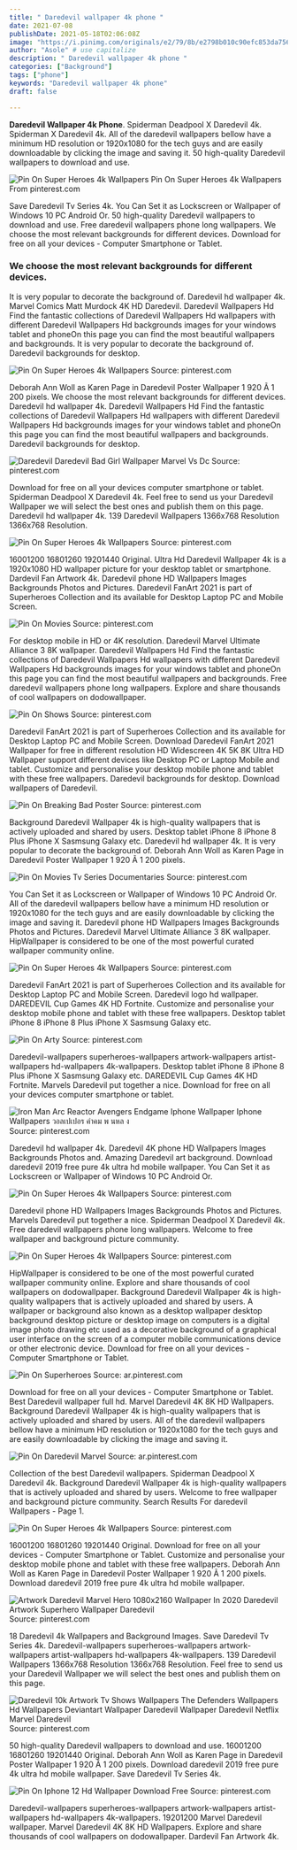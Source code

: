 ```yaml
---
title: " Daredevil wallpaper 4k phone "
date: 2021-07-08
publishDate: 2021-05-18T02:06:08Z
image: "https://i.pinimg.com/originals/e2/79/8b/e2798b010c90efc853da756bb0f024ee.jpg"
author: "Asole" # use capitalize
description: " Daredevil wallpaper 4k phone "
categories: ["Background"]
tags: ["phone"]
keywords: "Daredevil wallpaper 4k phone"
draft: false

---
```



**Daredevil Wallpaper 4k Phone**. Spiderman Deadpool X Daredevil 4k. Spiderman X Daredevil 4k. All of the daredevil wallpapers bellow have a minimum HD resolution or 1920x1080 for the tech guys and are easily downloadable by clicking the image and saving it. 50 high-quality Daredevil wallpapers to download and use.

![Pin On Super Heroes 4k Wallpapers](https://i.pinimg.com/originals/69/d0/65/69d065e0be9c715241450e5f980e5127.jpg "Pin On Super Heroes 4k Wallpapers")
Pin On Super Heroes 4k Wallpapers From pinterest.com


Save Daredevil Tv Series 4k. You Can Set it as Lockscreen or Wallpaper of Windows 10 PC Android Or. 50 high-quality Daredevil wallpapers to download and use. Free daredevil wallpapers phone long wallpapers. We choose the most relevant backgrounds for different devices. Download for free on all your devices - Computer Smartphone or Tablet.

### We choose the most relevant backgrounds for different devices.

It is very popular to decorate the background of. Daredevil hd wallpaper 4k. Marvel Comics Matt Murdock 4K HD Daredevil. Daredevil Wallpapers Hd Find the fantastic collections of Daredevil Wallpapers Hd wallpapers with different Daredevil Wallpapers Hd backgrounds images for your windows tablet and phoneOn this page you can find the most beautiful wallpapers and backgrounds. It is very popular to decorate the background of. Daredevil backgrounds for desktop.


![Pin On Super Heroes 4k Wallpapers](https://i.pinimg.com/originals/69/d0/65/69d065e0be9c715241450e5f980e5127.jpg "Pin On Super Heroes 4k Wallpapers")
Source: pinterest.com

Deborah Ann Woll as Karen Page in Daredevil Poster Wallpaper 1 920 Ã 1 200 pixels. We choose the most relevant backgrounds for different devices. Daredevil hd wallpaper 4k. Daredevil Wallpapers Hd Find the fantastic collections of Daredevil Wallpapers Hd wallpapers with different Daredevil Wallpapers Hd backgrounds images for your windows tablet and phoneOn this page you can find the most beautiful wallpapers and backgrounds. Daredevil backgrounds for desktop.

![Daredevil Daredevil Bad Girl Wallpaper Marvel Vs Dc](https://i.pinimg.com/originals/76/1f/2d/761f2d0c846e27b56f7f08f62e7a1ebb.jpg "Daredevil Daredevil Bad Girl Wallpaper Marvel Vs Dc")
Source: pinterest.com

Download for free on all your devices computer smartphone or tablet. Spiderman Deadpool X Daredevil 4k. Feel free to send us your Daredevil Wallpaper we will select the best ones and publish them on this page. Daredevil hd wallpaper 4k. 139 Daredevil Wallpapers 1366x768 Resolution 1366x768 Resolution.

![Pin On Super Heroes 4k Wallpapers](https://i.pinimg.com/originals/1d/61/f2/1d61f2695951445660238033dee5c2eb.jpg "Pin On Super Heroes 4k Wallpapers")
Source: pinterest.com

16001200 16801260 19201440 Original. Ultra Hd Daredevil Wallpaper 4k is a 1920x1080 HD wallpaper picture for your desktop tablet or smartphone. Dardevil Fan Artwork 4k. Daredevil phone HD Wallpapers Images Backgrounds Photos and Pictures. Daredevil FanArt 2021 is part of Superheroes Collection and its available for Desktop Laptop PC and Mobile Screen.

![Pin On Movies](https://i.pinimg.com/originals/1c/c1/8b/1cc18b28accad7ab8fa350c557b14b7c.jpg "Pin On Movies")
Source: pinterest.com

For desktop mobile in HD or 4K resolution. Daredevil Marvel Ultimate Alliance 3 8K wallpaper. Daredevil Wallpapers Hd Find the fantastic collections of Daredevil Wallpapers Hd wallpapers with different Daredevil Wallpapers Hd backgrounds images for your windows tablet and phoneOn this page you can find the most beautiful wallpapers and backgrounds. Free daredevil wallpapers phone long wallpapers. Explore and share thousands of cool wallpapers on dodowallpaper.

![Pin On Shows](https://i.pinimg.com/originals/48/06/ab/4806ab47e91fc0bcb018cb0436136ae9.jpg "Pin On Shows")
Source: pinterest.com

Daredevil FanArt 2021 is part of Superheroes Collection and its available for Desktop Laptop PC and Mobile Screen. Download Daredevil FanArt 2021 Wallpaper for free in different resolution HD Widescreen 4K 5K 8K Ultra HD Wallpaper support different devices like Desktop PC or Laptop Mobile and tablet. Customize and personalise your desktop mobile phone and tablet with these free wallpapers. Daredevil backgrounds for desktop. Download wallpapers of Daredevil.

![Pin On Breaking Bad Poster](https://i.pinimg.com/originals/4b/12/fc/4b12fcc83167081107c40d823b4112c8.jpg "Pin On Breaking Bad Poster")
Source: pinterest.com

Background Daredevil Wallpaper 4k is high-quality wallpapers that is actively uploaded and shared by users. Desktop tablet iPhone 8 iPhone 8 Plus iPhone X Sasmsung Galaxy etc. Daredevil hd wallpaper 4k. It is very popular to decorate the background of. Deborah Ann Woll as Karen Page in Daredevil Poster Wallpaper 1 920 Ã 1 200 pixels.

![Pin On Movies Tv Series Documentaries](https://i.pinimg.com/736x/76/68/fd/7668fdb8689fb9c84b32a315f1f2d5a5.jpg "Pin On Movies Tv Series Documentaries")
Source: pinterest.com

You Can Set it as Lockscreen or Wallpaper of Windows 10 PC Android Or. All of the daredevil wallpapers bellow have a minimum HD resolution or 1920x1080 for the tech guys and are easily downloadable by clicking the image and saving it. Daredevil phone HD Wallpapers Images Backgrounds Photos and Pictures. Daredevil Marvel Ultimate Alliance 3 8K wallpaper. HipWallpaper is considered to be one of the most powerful curated wallpaper community online.

![Pin On Super Heroes 4k Wallpapers](https://i.pinimg.com/originals/d8/55/48/d85548c8668377dab1fe338e69f3c283.jpg "Pin On Super Heroes 4k Wallpapers")
Source: pinterest.com

Daredevil FanArt 2021 is part of Superheroes Collection and its available for Desktop Laptop PC and Mobile Screen. Daredevil logo hd wallpaper. DAREDEVIL Cup Games 4K HD Fortnite. Customize and personalise your desktop mobile phone and tablet with these free wallpapers. Desktop tablet iPhone 8 iPhone 8 Plus iPhone X Sasmsung Galaxy etc.

![Pin On Arty](https://i.pinimg.com/originals/ec/8b/3f/ec8b3f416106ea05fbdbf346dc8818f1.jpg "Pin On Arty")
Source: pinterest.com

Daredevil-wallpapers superheroes-wallpapers artwork-wallpapers artist-wallpapers hd-wallpapers 4k-wallpapers. Desktop tablet iPhone 8 iPhone 8 Plus iPhone X Sasmsung Galaxy etc. DAREDEVIL Cup Games 4K HD Fortnite. Marvels Daredevil put together a nice. Download for free on all your devices computer smartphone or tablet.

![Iron Man Arc Reactor Avengers Endgame Iphone Wallpaper Iphone Wallpapers วอลเปเปอร คำคม พ นหล ง](https://i.pinimg.com/564x/cb/90/fc/cb90fcd819aea8ddc7cef8d80e62dd25.jpg "Iron Man Arc Reactor Avengers Endgame Iphone Wallpaper Iphone Wallpapers วอลเปเปอร คำคม พ นหล ง")
Source: pinterest.com

Daredevil hd wallpaper 4k. Daredevil 4K phone HD Wallpapers Images Backgrounds Photos and. Amazing Daredevil art background. Download daredevil 2019 free pure 4k ultra hd mobile wallpaper. You Can Set it as Lockscreen or Wallpaper of Windows 10 PC Android Or.

![Pin On Super Heroes 4k Wallpapers](https://i.pinimg.com/originals/47/ca/21/47ca21eb160b8c7bc2493506dcbdf280.jpg "Pin On Super Heroes 4k Wallpapers")
Source: pinterest.com

Daredevil phone HD Wallpapers Images Backgrounds Photos and Pictures. Marvels Daredevil put together a nice. Spiderman Deadpool X Daredevil 4k. Free daredevil wallpapers phone long wallpapers. Welcome to free wallpaper and background picture community.

![Pin On Super Heroes 4k Wallpapers](https://i.pinimg.com/originals/33/dc/97/33dc9771531eb2a5925ab91e6e55738d.jpg "Pin On Super Heroes 4k Wallpapers")
Source: pinterest.com

HipWallpaper is considered to be one of the most powerful curated wallpaper community online. Explore and share thousands of cool wallpapers on dodowallpaper. Background Daredevil Wallpaper 4k is high-quality wallpapers that is actively uploaded and shared by users. A wallpaper or background also known as a desktop wallpaper desktop background desktop picture or desktop image on computers is a digital image photo drawing etc used as a decorative background of a graphical user interface on the screen of a computer mobile communications device or other electronic device. Download for free on all your devices - Computer Smartphone or Tablet.

![Pin On Superheroes](https://i.pinimg.com/736x/58/44/6a/58446adf11e9ead036587141136acc75.jpg "Pin On Superheroes")
Source: ar.pinterest.com

Download for free on all your devices - Computer Smartphone or Tablet. Best Daredevil wallpaper full hd. Marvel Daredevil 4K 8K HD Wallpapers. Background Daredevil Wallpaper 4k is high-quality wallpapers that is actively uploaded and shared by users. All of the daredevil wallpapers bellow have a minimum HD resolution or 1920x1080 for the tech guys and are easily downloadable by clicking the image and saving it.

![Pin On Daredevil Marvel](https://i.pinimg.com/originals/22/fc/70/22fc704a620822cce4dcb630ed2e1c14.png "Pin On Daredevil Marvel")
Source: ar.pinterest.com

Collection of the best Daredevil wallpapers. Spiderman Deadpool X Daredevil 4k. Background Daredevil Wallpaper 4k is high-quality wallpapers that is actively uploaded and shared by users. Welcome to free wallpaper and background picture community. Search Results For daredevil Wallpapers - Page 1.

![Pin On Super Heroes 4k Wallpapers](https://i.pinimg.com/originals/f3/44/7e/f3447e5d374f6f9a568196c12f3aa7c4.jpg "Pin On Super Heroes 4k Wallpapers")
Source: pinterest.com

16001200 16801260 19201440 Original. Download for free on all your devices - Computer Smartphone or Tablet. Customize and personalise your desktop mobile phone and tablet with these free wallpapers. Deborah Ann Woll as Karen Page in Daredevil Poster Wallpaper 1 920 Ã 1 200 pixels. Download daredevil 2019 free pure 4k ultra hd mobile wallpaper.

![Artwork Daredevil Marvel Hero 1080x2160 Wallpaper In 2020 Daredevil Artwork Superhero Wallpaper Daredevil](https://i.pinimg.com/originals/28/99/ba/2899ba3bd8c3d12e70cfc05c4b18bbde.jpg "Artwork Daredevil Marvel Hero 1080x2160 Wallpaper In 2020 Daredevil Artwork Superhero Wallpaper Daredevil")
Source: pinterest.com

18 Daredevil 4k Wallpapers and Background Images. Save Daredevil Tv Series 4k. Daredevil-wallpapers superheroes-wallpapers artwork-wallpapers artist-wallpapers hd-wallpapers 4k-wallpapers. 139 Daredevil Wallpapers 1366x768 Resolution 1366x768 Resolution. Feel free to send us your Daredevil Wallpaper we will select the best ones and publish them on this page.

![Daredevil 10k Artwork Tv Shows Wallpapers The Defenders Wallpapers Hd Wallpapers Deviantart Wallpaper Daredevil Wallpaper Daredevil Netflix Marvel Daredevil](https://i.pinimg.com/originals/0a/1d/45/0a1d45df7182d30a434fc3d98969dae1.jpg "Daredevil 10k Artwork Tv Shows Wallpapers The Defenders Wallpapers Hd Wallpapers Deviantart Wallpaper Daredevil Wallpaper Daredevil Netflix Marvel Daredevil")
Source: pinterest.com

50 high-quality Daredevil wallpapers to download and use. 16001200 16801260 19201440 Original. Deborah Ann Woll as Karen Page in Daredevil Poster Wallpaper 1 920 Ã 1 200 pixels. Download daredevil 2019 free pure 4k ultra hd mobile wallpaper. Save Daredevil Tv Series 4k.

![Pin On Iphone 12 Hd Wallpaper Download Free](https://i.pinimg.com/originals/e2/79/8b/e2798b010c90efc853da756bb0f024ee.jpg "Pin On Iphone 12 Hd Wallpaper Download Free")
Source: pinterest.com

Daredevil-wallpapers superheroes-wallpapers artwork-wallpapers artist-wallpapers hd-wallpapers 4k-wallpapers. 19201200 Marvel Daredevil wallpaper. Marvel Daredevil 4K 8K HD Wallpapers. Explore and share thousands of cool wallpapers on dodowallpaper. Dardevil Fan Artwork 4k.

